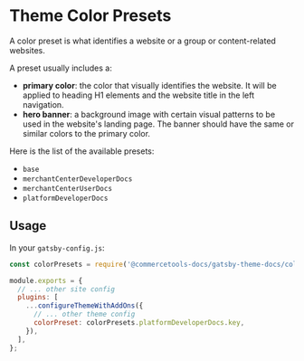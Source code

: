 # Theme Color Presets

A color preset is what identifies a website or a group or content-related websites.

A preset usually includes a:

- **primary color**: the color that visually identifies the website. It will be applied to heading H1 elements and the website title in the left navigation.
- **hero banner**: a background image with certain visual patterns to be used in the website's landing page. The banner should have the same or similar colors to the primary color.

Here is the list of the available presets:

- `base`
- `merchantCenterDeveloperDocs`
- `merchantCenterUserDocs`
- `platformDeveloperDocs`

## Usage

In your `gatsby-config.js`:

```js
const colorPresets = require('@commercetools-docs/gatsby-theme-docs/color-presets');

module.exports = {
  // ... other site config
  plugins: [
    ...configureThemeWithAddOns({
      // ... other theme config
      colorPreset: colorPresets.platformDeveloperDocs.key,
    }),
  ],
};
```

